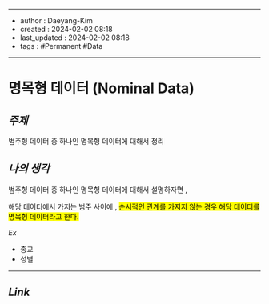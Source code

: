 
---
- author : Daeyang-Kim
- created : 2024-02-02 08:18
- last_updated : 2024-02-02 08:18
- tags : #Permanent #Data
---

# 명목형 데이터 (Nominal Data)

## *주제*

범주형 데이터 중 하나인 명목형 데이터에 대해서 정리

## *나의 생각*

범주형 데이터 중 하나인 명목형 데이터에 대해서 설명하자면 ,

해당 데이터에서 가지는 범주 사이에 , <mark>순서적인 관계를 가지지 않는 경우 해당 데이터를 명목형 데이터라고 한다.</mark>

_Ex_
- 종교
- 성별

---

## *Link*